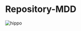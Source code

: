 # Repository-MDD

![hippo](https://media0.giphy.com/media/v1.Y2lkPTc5MGI3NjExZXUyZzEweDBqNjRnaGtwMGJ2eG0zOHdoeWRoa3g5bDc5cnllaHI2OCZlcD12MV9pbnRlcm5hbF9naWZfYnlfaWQmY3Q9Zw/QBlD7ZSTf5SPur3c05/giphy.gif)